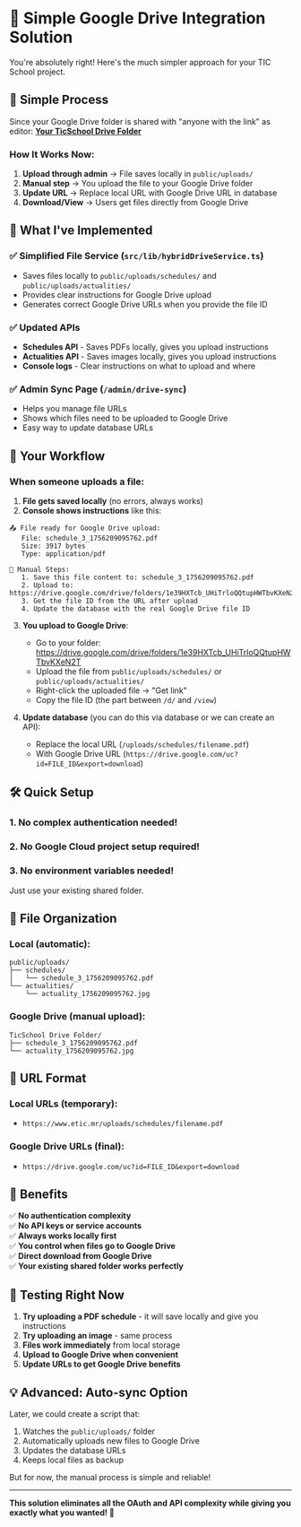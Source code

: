 # 🚀 Simple Google Drive Integration Solution

You're absolutely right! Here's the much simpler approach for your TIC School project.

## 🎯 Simple Process

Since your Google Drive folder is shared with "anyone with the link" as editor:
**[Your TicSchool Drive Folder](https://drive.google.com/drive/folders/1e39HXTcb_UHiTrloQQtupHWTbvKXeN2T)**

### How It Works Now:

1. **Upload through admin** → File saves locally in `public/uploads/`
2. **Manual step** → You upload the file to your Google Drive folder
3. **Update URL** → Replace local URL with Google Drive URL in database
4. **Download/View** → Users get files directly from Google Drive

## 📝 What I've Implemented

### ✅ Simplified File Service (`src/lib/hybridDriveService.ts`)
- Saves files locally to `public/uploads/schedules/` and `public/uploads/actualities/`
- Provides clear instructions for Google Drive upload
- Generates correct Google Drive URLs when you provide the file ID

### ✅ Updated APIs
- **Schedules API** - Saves PDFs locally, gives you upload instructions
- **Actualities API** - Saves images locally, gives you upload instructions  
- **Console logs** - Clear instructions on what to upload and where

### ✅ Admin Sync Page (`/admin/drive-sync`)
- Helps you manage file URLs
- Shows which files need to be uploaded to Google Drive
- Easy way to update database URLs

## 🔄 Your Workflow

### When someone uploads a file:

1. **File gets saved locally** (no errors, always works)
2. **Console shows instructions** like this:
```
📤 File ready for Google Drive upload:
   File: schedule_3_1756209095762.pdf
   Size: 3917 bytes
   Type: application/pdf
   
🔧 Manual Steps:
   1. Save this file content to: schedule_3_1756209095762.pdf
   2. Upload to: https://drive.google.com/drive/folders/1e39HXTcb_UHiTrloQQtupHWTbvKXeN2T
   3. Get the file ID from the URL after upload
   4. Update the database with the real Google Drive file ID
```

3. **You upload to Google Drive**:
   - Go to your folder: https://drive.google.com/drive/folders/1e39HXTcb_UHiTrloQQtupHWTbvKXeN2T
   - Upload the file from `public/uploads/schedules/` or `public/uploads/actualities/`
   - Right-click the uploaded file → "Get link"
   - Copy the file ID (the part between `/d/` and `/view`)

4. **Update database** (you can do this via database or we can create an API):
   - Replace the local URL (`/uploads/schedules/filename.pdf`) 
   - With Google Drive URL (`https://drive.google.com/uc?id=FILE_ID&export=download`)

## 🛠 Quick Setup

### 1. No complex authentication needed!
### 2. No Google Cloud project setup required!
### 3. No environment variables needed!

Just use your existing shared folder.

## 📁 File Organization

### Local (automatic):
```
public/uploads/
├── schedules/
│   └── schedule_3_1756209095762.pdf
└── actualities/
    └── actuality_1756209095762.jpg
```

### Google Drive (manual upload):
```
TicSchool Drive Folder/
├── schedule_3_1756209095762.pdf
└── actuality_1756209095762.jpg
```

## 🔗 URL Format

### Local URLs (temporary):
- `https://www.etic.mr/uploads/schedules/filename.pdf`

### Google Drive URLs (final):
- `https://drive.google.com/uc?id=FILE_ID&export=download`

## 🎯 Benefits

✅ **No authentication complexity**  
✅ **No API keys or service accounts**  
✅ **Always works locally first**  
✅ **You control when files go to Google Drive**  
✅ **Direct download from Google Drive**  
✅ **Your existing shared folder works perfectly**  

## 🚀 Testing Right Now

1. **Try uploading a PDF schedule** - it will save locally and give you instructions
2. **Try uploading an image** - same process
3. **Files work immediately** from local storage
4. **Upload to Google Drive when convenient**
5. **Update URLs to get Google Drive benefits**

## 💡 Advanced: Auto-sync Option

Later, we could create a script that:
1. Watches the `public/uploads/` folder
2. Automatically uploads new files to Google Drive
3. Updates the database URLs
4. Keeps local files as backup

But for now, the manual process is simple and reliable!

---

**This solution eliminates all the OAuth and API complexity while giving you exactly what you wanted! 🎉**
